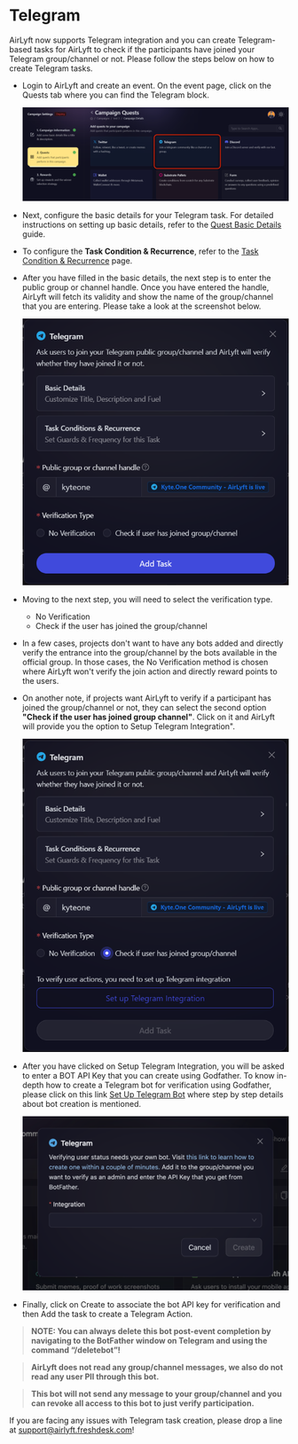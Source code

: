 # Telegram

AirLyft now supports Telegram integration and you can create Telegram-based tasks for AirLyft to check if the participants have joined your Telegram group/channel or not. Please follow the steps below on how to create Telegram tasks.

- Login to AirLyft and create an event. On the event page, click on the Quests tab where you can find the Telegram block.

  ![](../../images/TelegramMain.png)

- Next, configure the basic details for your Telegram task. For detailed instructions on setting up basic details, refer to the [Quest Basic Details](../quest-basic-details.md) guide.

- To configure the **Task Condition & Recurrence**, refer to the [Task Condition & Recurrence](../task-condition-and-recurrence.md) page.

- After you have filled in the basic details, the next step is to enter the public group or channel handle. Once you have entered the handle, AirLyft will fetch its validity and show the name of the group/channel that you are entering. Please take a look at the screenshot below.

  ![](../../images/TelegramGroupChannelName.png)

- Moving to the next step, you will need to select the verification type.

  - No Verification
  - Check if the user has joined the group/channel

- In a few cases, projects don't want to have any bots added and directly verify the entrance into the group/channel by the bots available in the official group. In those cases, the No Verification method is chosen where AirLyft won't verify the join action and directly reward points to the users.

- On another note, if projects want AirLyft to verify if a participant has joined the group/channel or not, they can select the second option **"Check if the user has joined group channel"**. Click on it and AirLyft will provide you the option to Setup Telegram Integration".

  ![](../../images/TelegramVerification.png)

- After you have clicked on Setup Telegram Integration, you will be asked to enter a BOT API Key that you can create using Godfather. To know in-depth how to create a Telegram bot for verification using Godfather, please click on this link [Set Up Telegram Bot](../../docs/how-to-create-telegram-bot.md) where step by step details about bot creation is mentioned.

  ![](../../images/TelegramBot.png)

- Finally, click on Create to associate the bot API key for verification and then Add the task to create a Telegram Action.

> **NOTE: You can always delete this bot post-event completion by navigating to the BotFather window on Telegram and using the command “/deletebot”!**

> **AirLyft does not read any group/channel messages, we also do not read any user PII through this bot.**

> **This bot will not send any message to your group/channel and you can revoke all access to this bot to just verify participation.**

If you are facing any issues with Telegram task creation, please drop a line at [support@airlyft.freshdesk.com](mailto:support@airlyft.freshdesk.com)!
